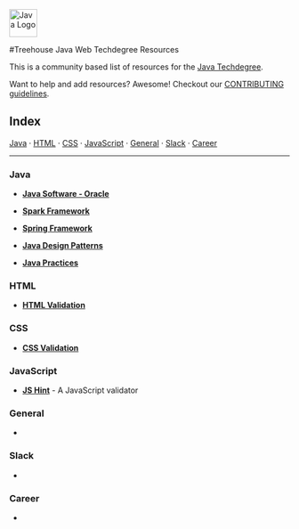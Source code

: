 <img src="https://upload.wikimedia.org/wikipedia/en/3/30/Java_programming_language_logo.svg" alt="Java Logo" height="50px"/>

#Treehouse Java Web Techdegree Resources


This is a community based list of resources for the [Java Techdegree](https://www.teamtreehouse.com). 

Want to help and add resources? Awesome! Checkout our [CONTRIBUTING guidelines](CONTRIBUTING.md). 
 
## Index

[Java](#Java) · 
[HTML](#HTML) · 
[CSS](#CSS) · 
[JavaScript](#JavaScript) · 
[General](#General) · 
[Slack](#Slack) · 
[Career](#Career)

 
-------
 
### Java

* **[Java Software - Oracle](https://www.oracle.com/java/index.html)**
* **[Spark Framework](http://sparkjava.com)**
* **[Spring Framework](https://spring.io)**

     
* **[Java Design Patterns](https://github.com/iluwatar/java-design-patterns)**
* **[Java Practices](https://google.github.io/styleguide/javaguide.html)**

### HTML

* **[HTML Validation](https://validator.w3.org/)**

### CSS

* **[CSS Validation](https://jigsaw.w3.org/css-validator/)**

### JavaScript

* **[JS Hint](http://jshint.com/)** - A JavaScript validator

### General

* 

### Slack

* 

### Career

* 

